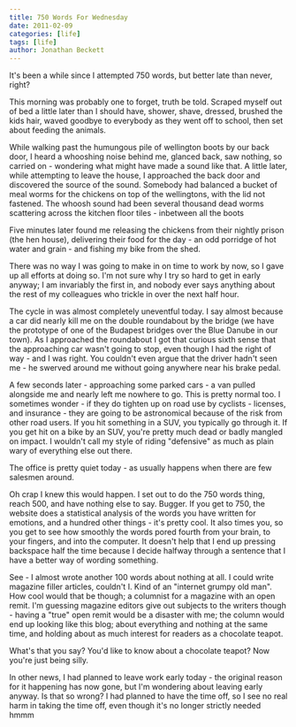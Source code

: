 ```yaml
---
title: 750 Words For Wednesday
date: 2011-02-09
categories: [life]
tags: [life]
author: Jonathan Beckett
---
```


It's been a while since I attempted 750 words, but better late than never, right?

This morning was probably one to forget, truth be told. Scraped myself out of bed a little later than I should have, shower, shave, dressed, brushed the kids hair, waved goodbye to everybody as they went off to school, then set about feeding the animals.

While walking past the humungous pile of wellington boots by our back door, I heard a whooshing noise behind me, glanced back, saw nothing, so carried on - wondering what might have made a sound like that. A little later, while attempting to leave the house, I approached the back door and discovered the source of the sound. Somebody had balanced a bucket of meal worms for the chickens on top of the wellingtons, with the lid not fastened. The whoosh sound had been several thousand dead worms scattering across the kitchen floor tiles - inbetween all the boots

Five minutes later found me releasing the chickens from their nightly prison (the hen house), delivering their food for the day - an odd porridge of hot water and grain - and fishing my bike from the shed.

There was no way I was going to make in on time to work by now, so I gave up all efforts at doing so. I'm not sure why I try so hard to get in early anyway; I am invariably the first in, and nobody ever says anything about the rest of my colleagues who trickle in over the next half hour.

The cycle in was almost completely uneventful today. I say almost because a car did nearly kill me on the double roundabout by the bridge (we have the prototype of one of the Budapest bridges over the Blue Danube in our town). As I approached the roundabout I got that curious sixth sense that the approaching car wasn't going to stop, even though I had the right of way - and I was right. You couldn't even argue that the driver hadn't seen me - he swerved around me without going anywhere near his brake pedal.

A few seconds later - approaching some parked cars - a van pulled alongside me and nearly left me nowhere to go. This is pretty normal too. I sometimes wonder - if they do tighten up on road use by cyclists - licenses, and insurance - they are going to be astronomical because of the risk from other road users. If you hit something in a SUV, you typically go through it. If you get hit on a bike by an SUV, you're pretty much dead or badly mangled on impact. I wouldn't call my style of riding "defensive" as much as plain wary of everything else out there.

The office is pretty quiet today - as usually happens when there are few salesmen around.

Oh crap I knew this would happen. I set out to do the 750 words thing, reach 500, and have nothing else to say. Bugger. If you get to 750, the website does a statistical analysis of the words you have written for emotions, and a hundred other things - it's pretty cool. It also times you, so you get to see how smoothly the words pored fourth from your brain, to your fingers, and into the computer. It doesn't help that I end up pressing backspace half the time because I decide halfway through a sentence that I have a better way of wording something.

See - I almost wrote another 100 words about nothing at all. I could write magazine filler articles, couldn't I. Kind of an "internet grumpy old man". How cool would that be though; a columnist for a magazine with an open remit. I'm guessing magazine editors give out subjects to the writers though - having a "true" open remit would be a disaster with me; the column would end up looking like this blog; about everything and nothing at the same time, and holding about as much interest for readers as a chocolate teapot.

What's that you say? You'd like to know about a chocolate teapot? Now you're just being silly.

In other news, I had planned to leave work early today - the original reason for it happening has now gone, but I'm wondering about leaving early anyway. Is that so wrong? I had planned to have the time off, so I see no real harm in taking the time off, even though it's no longer strictly needed hmmm